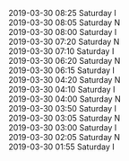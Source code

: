 2019-03-30 08:25 Saturday  I  
2019-03-30 08:05 Saturday  N  
2019-03-30 08:00 Saturday  I  
2019-03-30 07:20 Saturday  N  
2019-03-30 07:10 Saturday  I  
2019-03-30 06:20 Saturday  N  
2019-03-30 06:15 Saturday  I  
2019-03-30 04:20 Saturday  N  
2019-03-30 04:10 Saturday  I  
2019-03-30 04:00 Saturday  N  
2019-03-30 03:50 Saturday  I  
2019-03-30 03:05 Saturday  N  
2019-03-30 03:00 Saturday  I  
2019-03-30 02:05 Saturday  N  
2019-03-30 01:55 Saturday  I  
